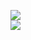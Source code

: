 [![](https://img.shields.io/badge/Made%20With-Github%20Spray-lightgrey.svg?style=for-the-badge&logo=github)](https://github.com/Annihil/github-spray#1679)  
[![](https://i.imgur.com/2DrTn0Z.gif)](https://github.com/Annihil/github-spray)